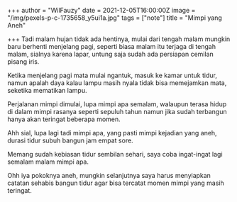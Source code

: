 +++
author = "WilFauzy"
date = 2021-12-05T16:00:00Z
image = "/img/pexels-p-c-1735658_y5ui1a.jpg"
tags = ["note"]
title = "Mimpi yang Aneh"

+++
Tadi malam hujan tidak ada hentinya, mulai dari tengah malam mungkin baru berhenti menjelang pagi, seperti biasa malam itu terjaga di tengah malam, sialnya karena lapar, untung saja sudah ada persiapan cemilan pisang iris.

Ketika menjelang pagi mata mulai ngantuk, masuk ke kamar untuk tidur, namun apalah daya kalau lampu masih nyala tidak bisa memejamkan mata, seketika mematikan lampu.

Perjalanan mimpi dimulai, lupa mimpi apa semalam, walaupun terasa hidup di dalam mimpi rasanya seperti sepuluh tahun namun jika sudah terbangun hanya akan teringat beberapa momen.

Ahh sial, lupa lagi tadi mimpi apa, yang pasti mimpi kejadian yang aneh, durasi tidur subuh bangun jam empat sore.

Memang sudah kebiasan tidur sembilan sehari, saya coba ingat-ingat lagi semalam malam mimpi apa.

Ohh iya pokoknya aneh, mungkin selanjutnya saya harus menyiapkan catatan sehabis bangun tidur agar bisa tercatat momen mimpi yang masih teringat.